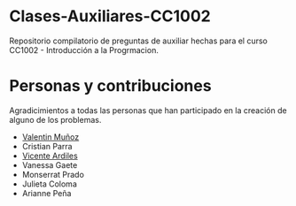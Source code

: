 # Clases-Auxiliares-CC1002

Repositorio compilatorio de preguntas de auxiliar hechas para el curso CC1002 - Introducción a la Progrmacion.


# Personas y contribuciones
Agradicimientos a todas las personas que han participado en la creación de alguno de los problemas.

- [Valentin Muñoz](https://github.com/valentitos) 
- Cristian Parra
- [Vicente Ardiles](https://github.com/Ephyy)
- Vanessa Gaete
- Monserrat Prado
- Julieta Coloma
- Arianne Peña